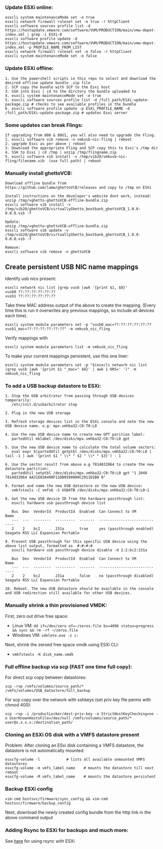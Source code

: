 
### Update ESXi online:
    esxcli system maintenanceMode set -e true
    esxcli network firewall ruleset set -e true -r httpClient
    esxcli software sources profile list -d https://hostupdate.vmware.com/software/VUM/PRODUCTION/main/vmw-depot-index.xml | grep -i ESXi-8
    esxcli software profile update -d https://hostupdate.vmware.com/software/VUM/PRODUCTION/main/vmw-depot-index.xml -p PROFILE_NAME_FROM_LIST
    esxcli network firewall ruleset set -e false -r httpClient
	esxcli system maintenanceMode set -e false
	
### Update ESXi offline:
    1. Use the powershell scripts in this repo to select and download the desired offline update bundle .zip file
	2. SCP copy the bundle with SCP to the Esxi host
	3. SSH into Esxi | cd to the dirctory the bundle uploaded to  	
    4. esxcli system maintenanceMode set -e true
	5. esxcli software sources profile list -d /full_path/ESXi-update-package.zip # checks to see available profiles in the bundle
	6. esxcli software profile update -p ESXi_PROFILE_NAME -d /full_path/ESXi-update-package.zip # updates Esxi server

### Some updates can break Flings:
	If upgrading from 800 & 80U1, you wll also need to upgrade the Fling.
	1. esxcli software vib remove -n vmkusb-nic-fling | reboot
	2. upgrade Esxi as per above | reboot
	3. Download the appropriate Fling and SCP copy this to Esxi's /tmp dir 
	4. SSH to Esxi | cd /tmp | unzip /tmp/flingname.zip
	5. esxcli software vib install -v /tmp/vib20/vmkusb-nic-fling/filename.vib  (use full path) | reboot
 
### Manually install ghettoVCB:

    Download offline bundle from https://github.com/lamw/ghettoVCB/releases and copy to /tmp on ESXi
    
    Install instructions on the developer's website dont work, instead:
    unzip /tmp/vghetto-ghettoVCB-offline-bundle.zip
    esxcli software vib install -v /tmp/vib20/ghettoVCB/virtuallyGhetto_bootbank_ghettoVCB_1.0.0-0.0.0.vib -f

    Update:
    unzip /tmp/vghetto-ghettoVCB-offline-bundle.zip
    esxcli software vib update -v /tmp/vib20/ghettoVCB/virtuallyGhetto_bootbank_ghettoVCB_1.0.0-0.0.0.vib -f

    Remove:
    esxcli software vib remove -n ghettoVCB
	
## Create persistent USB NIC name mappings

Identify usb nics present:
```
esxcli network nic list |grep vusb |awk '{print $1, $8}'
vusb0 ??:??:??:??:??:??
vusb1 ??:??:??:??:??:??
```

Take thew MAC address output of the above to create the mapping. (Every time this is run it overwrites any previous mappings, so include all devices each time). 
```
esxcli system module parameters set -p "vusb0_mac=??:??:??:??:??:?? vusb1_mac=??:??:??:??:??:??" -m vmkusb_nic_fling
```

Verify mappings with
```
esxcli system module parameters list -m vmkusb_nic_fling
```

To make your current mappings persistent, use this one liner:
```
esxcli system module parameters set -p "$(esxcli network nic list |grep vusb |awk '{print $1 "_mac=" $8}' | awk 1 ORS=' ')" -m vmkusb_nic_fling
```	

### To add a USB backup datastore to ESXi:

    1. Stop the USB arbitrator from passing through USB devices temporarily:
       /etc/init.d/usbarbitrator stop

    2. Plug in the new USB storage

    3. Refresh storage devices list in the ESXi console and note the new USB device name. e.g: mpx.vmhba32:C0:T0:L0

    4. Use the new USB device name to create new GPT parition label:
       partedUtil mklabel /dev/disks/mpx.vmhba32:C0:T0:L0 gpt

    5. Use the new USB device name to calculate the total volume sectors:
       eval expr $(partedUtil getptbl /dev/disks/mpx.vmhba32:C0:T0:L0 | tail -1 | awk '{print $1 " \\* " $2 " \\* " $3}') - 1

    6. Use the sector result from above e.g 7814032064 to create the new datastore partition:
       partedUtil setptbl /dev/disks/mpx.vmhba32:C0:T0:L0 gpt "1 2048 7814032064 AA31E02A400F11DB9590000C2911D1B8 0"

    9. Format and name the new USB datastore on the new USB device:
       vmkfstools -C vmfs6 -S USB4TB /dev/disks/mpx.vmhba32:C0:T0:L0:1

    8. Get the new USB device ID from the hardware passthrough list:
       esxcli hardware usb passthrough device list
   
       Bus  Dev  VendorId  ProductId  Enabled  Can Connect to VM          Name
       ---  ---  --------  ---------  -------  -------------------------  ----
       2    2    bc2       231a       true     yes (passthrough enabled)  Seagate RSS LLC Expansion Portable

    9. Prevent USB passthrough for this specific USB device using the above list output, formatted as  #:#:#:#
       esxcli hardware usb passthrough device disable -d 2:2:bc2:231a

       Bus  Dev  VendorId  ProductId  Enabled  Can Connect to VM          Name
       ---  ---  --------  ---------  -------  -------------------------  ----
       2    2    bc2       231a       false    no (passthrough disabled)  Seagate RSS LLC Expansion Portable

    10. Reboot. The new USB datastore should be available in the console and USB redirection still available for other USB devices.

### Manually shrink a thin provisioned VMDK:

First, zero out drive free space:
- Linux VM: ```dd if=/dev/zero of=~/zeros.file bs=4096 status=progress && sync && rm -rf ~/zeros.file```
- Windows VM: ```sdelete.exe -z c:```

Next, shrink the zeroed free space vmdk using ESXi CLI:
- ```vmkfstools -K disk_name.vmdk```

### Full offline backup via scp (FAST one time full copy):

For direct scp copy between datastores:
```
scp -rvp /vmfs/volumes/source_path/* /vmfs/volumes/USB_datastore/full_backup
```

For scp copy over the network with sshkeys (set priv key file perms with chmod 400): 
```
scp -rvp -i /productLocker/dest-priv-key -o StrictHostKeyChecking=no -o UserKnownHostsFile=/dev/null /vmfs/volumes/source_path/* user@x.x.x.x:/destination_path/
```

### Cloning an ESXi OS disk with a VMFS datastore present
Problem: After cloning an ESxi disk containing a VMFS datastore, the datastore is not automatically mounted.

```
esxcfg-volume -l  			# lists all available unmounted VMFS datastores
esxcfg-volume -m vmfs_label_name	# mounts the datastore till next reboot
esxcfg-volume -M vmfs_label_name	# mounts the datastore persistent

```

### Backup ESXi config

```
vim-cmd hostsvc/firmware/sync_config && vim-cmd hostsvc/firmware/backup_config
```
Next, download the newly created config bundle from the http link in the above command output

### Adding Rsync to ESXi for backups and much more: 
See [here](https://github.com/itiligent/RSYNC-for-ESXi) for using rsync with ESXi



